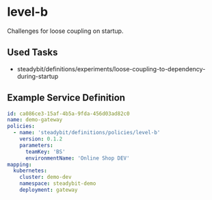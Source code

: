 # level-b

Challenges for loose coupling on startup.

## Used Tasks

- steadybit/definitions/experiments/loose-coupling-to-dependency-during-startup

## Example Service Definition

````yaml
id: ca086ce3-15af-4b5a-9fda-456d03ad82c0
name: demo-gateway
policies:
  - name: 'steadybit/definitions/policies/level-b'
    version: 0.1.2
    parameters:
      teamKey: 'BS'
      environmentName: 'Online Shop DEV'
mapping:
  kubernetes:
    cluster: demo-dev
    namespace: steadybit-demo
    deployment: gateway
````